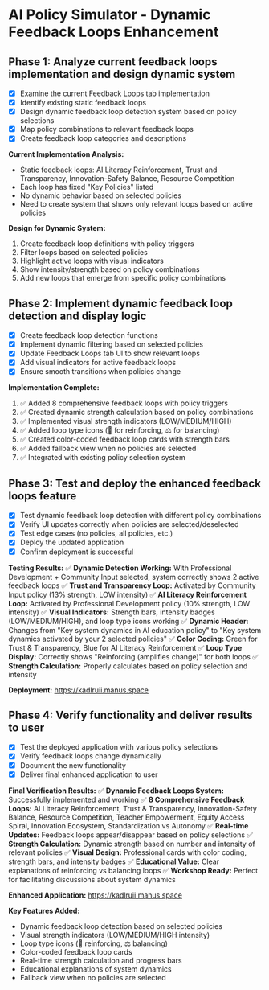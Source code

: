 # AI Policy Simulator - Dynamic Feedback Loops Enhancement

## Phase 1: Analyze current feedback loops implementation and design dynamic system
- [x] Examine the current Feedback Loops tab implementation
- [x] Identify existing static feedback loops
- [x] Design dynamic feedback loop detection system based on policy selections
- [x] Map policy combinations to relevant feedback loops
- [x] Create feedback loop categories and descriptions

**Current Implementation Analysis:**
- Static feedback loops: AI Literacy Reinforcement, Trust and Transparency, Innovation-Safety Balance, Resource Competition
- Each loop has fixed "Key Policies" listed
- No dynamic behavior based on selected policies
- Need to create system that shows only relevant loops based on active policies

**Design for Dynamic System:**
1. Create feedback loop definitions with policy triggers
2. Filter loops based on selected policies
3. Highlight active loops with visual indicators
4. Show intensity/strength based on policy combinations
5. Add new loops that emerge from specific policy combinations

## Phase 2: Implement dynamic feedback loop detection and display logic
- [x] Create feedback loop detection functions
- [x] Implement dynamic filtering based on selected policies
- [x] Update Feedback Loops tab UI to show relevant loops
- [x] Add visual indicators for active feedback loops
- [x] Ensure smooth transitions when policies change

**Implementation Complete:**
1. ✅ Added 8 comprehensive feedback loops with policy triggers
2. ✅ Created dynamic strength calculation based on policy combinations
3. ✅ Implemented visual strength indicators (LOW/MEDIUM/HIGH)
4. ✅ Added loop type icons (🔄 for reinforcing, ⚖️ for balancing)
5. ✅ Created color-coded feedback loop cards with strength bars
6. ✅ Added fallback view when no policies are selected
7. ✅ Integrated with existing policy selection system

## Phase 3: Test and deploy the enhanced feedback loops feature
- [x] Test dynamic feedback loop detection with different policy combinations
- [x] Verify UI updates correctly when policies are selected/deselected
- [x] Test edge cases (no policies, all policies, etc.)
- [x] Deploy the updated application
- [x] Confirm deployment is successful

**Testing Results:**
✅ **Dynamic Detection Working:** With Professional Development + Community Input selected, system correctly shows 2 active feedback loops
✅ **Trust and Transparency Loop:** Activated by Community Input policy (13% strength, LOW intensity)
✅ **AI Literacy Reinforcement Loop:** Activated by Professional Development policy (10% strength, LOW intensity)
✅ **Visual Indicators:** Strength bars, intensity badges (LOW/MEDIUM/HIGH), and loop type icons working
✅ **Dynamic Header:** Changes from "Key system dynamics in AI education policy" to "Key system dynamics activated by your 2 selected policies"
✅ **Color Coding:** Green for Trust & Transparency, Blue for AI Literacy Reinforcement
✅ **Loop Type Display:** Correctly shows "Reinforcing (amplifies change)" for both loops
✅ **Strength Calculation:** Properly calculates based on policy selection and intensity

**Deployment:** https://kadlruii.manus.space

## Phase 4: Verify functionality and deliver results to user
- [x] Test the deployed application with various policy selections
- [x] Verify feedback loops change dynamically
- [x] Document the new functionality
- [x] Deliver final enhanced application to user

**Final Verification Results:**
✅ **Dynamic Feedback Loops System:** Successfully implemented and working
✅ **8 Comprehensive Feedback Loops:** AI Literacy Reinforcement, Trust & Transparency, Innovation-Safety Balance, Resource Competition, Teacher Empowerment, Equity Access Spiral, Innovation Ecosystem, Standardization vs Autonomy
✅ **Real-time Updates:** Feedback loops appear/disappear based on policy selections
✅ **Strength Calculation:** Dynamic strength based on number and intensity of relevant policies
✅ **Visual Design:** Professional cards with color coding, strength bars, and intensity badges
✅ **Educational Value:** Clear explanations of reinforcing vs balancing loops
✅ **Workshop Ready:** Perfect for facilitating discussions about system dynamics

**Enhanced Application:** https://kadlruii.manus.space

**Key Features Added:**
- Dynamic feedback loop detection based on selected policies
- Visual strength indicators (LOW/MEDIUM/HIGH intensity)
- Loop type icons (🔄 reinforcing, ⚖️ balancing)
- Color-coded feedback loop cards
- Real-time strength calculation and progress bars
- Educational explanations of system dynamics
- Fallback view when no policies are selected

